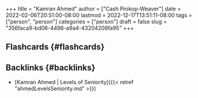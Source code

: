 +++
title = "Kamran Ahmed"
author = ["Cash Prokop-Weaver"]
date = 2022-02-06T20:51:00-08:00
lastmod = 2022-12-17T13:51:11-08:00
tags = ["person", "person"]
categories = ["person"]
draft = false
slug = "356faca9-bd06-4496-a9a4-43204208fa95"
+++

## Flashcards {#flashcards}


## Backlinks {#backlinks}

-   [Kamran Ahmed | Levels of Seniority]({{< relref "ahmedLevelsSeniority.md" >}})
